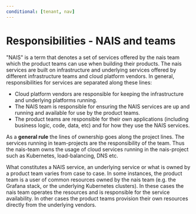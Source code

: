 ```yaml
---
conditional: [tenant, nav]
---
```


# Responsibilities - NAIS and teams

"NAIS" is a term that denotes a set of services offered by the nais team which the product teams can use when building their products.
The nais services are built on infrastructure and underlying services offered by different infrastructure teams and cloud platform vendors.
In general, responsibilities for services are separated along these lines:

* Cloud platform vendors are responsible for keeping the infrastructure and underlying platforms running.
* The NAIS team is responsible for ensuring the NAIS services are up and running and available for use by the product teams.
* The product teams are responsible for their own applications (including business logic, code, data, etc) and for how they use the NAIS services.

As a **general rule** the lines of ownership goes along the project lines. The services running in team-projects are the responsibility of the team. Thus the nais-team owns the usage of cloud services running in the nais-project such as Kubernetes, load-balancing, DNS etc. 

What constitutes a NAIS service, an underlying service or what is owned by a product team varies from case to case.
In some instances, the product team is a user of common resources owned by the nais team (e.g. the Grafana stack, or the underlying Kubernetes clusters).
In these cases the nais team operates the resources and is responsible for the service availability.
In other cases the product teams provision their own resources directly from the underlying vendors.
